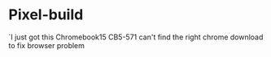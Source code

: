 # Pixel-build
`I just got this Chromebook15 CB5-571 can't find the right chrome download to fix browser problem
